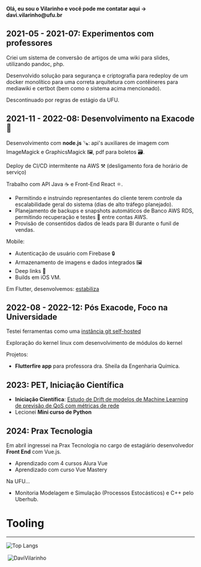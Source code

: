 **Olá, eu sou o Vilarinho e você pode me contatar aqui -> davi.vilarinho\@ufu.br**

2021-05 - 2021-07: Experimentos com professores
----------------------------------------------

Criei um sistema de conversão de artigos de uma wiki para slides, utilizando pandoc, php.

Desenvolvido solução para segurança e criptografia para redeploy de um docker monolítico para uma correta arquitetura com contêineres para mediawiki e certbot (bem como o sistema acima mencionado).

Descontinuado por regras de estágio da UFU.

2021-11 - 2022-08: Desenvolvimento na Exacode 🚀
----------------------------------------------

Desenvolvimento com **node.js** 🪚: api's auxiliares de imagem com ImageMagick e GraphicsMagick 🖼️, pdf para boletos 🗃️.

Deploy de CI/CD intermitente na AWS ⚒️ (desligamento fora de horário de serviço)

Trabalho com API Java ☕ e Front-End React ⚛️.
- Permitindo e instruindo representantes do cliente terem controle da escalabilidade geral do sistema (dias de alto tráfego planejado).
- Planejamento de backups e snapshots automáticos de Banco AWS RDS, permitindo recuperação e testes 💾 entre contas AWS.
- Provisão de consentidos dados de leads para BI durante o funil de vendas.

Mobile:
- Autenticação de usuário com Firebase 🔒
- Armazenamento de imagens e dados integrados 🖼️
- Deep links 🔗
- Builds em iOS VM.
  
Em Flutter, desenvolvemos: [estabiliza](https://play.google.com/store/apps/details?id=br.com.exacode.estabiliza&hl=en&gl=us)

2022-08 - 2022-12: Pós Exacode, Foco na Universidade
----------------------------------

Testei ferramentas como uma [instância git self-hosted](https://docs.gitea.io/)

Exploração do kernel linux com desenvolvimento de módulos do kernel

Projetos: 
- **Flutterfire app** para professora dra. Sheila da Engenharia Química.

2023: PET, Iniciação Científica
---

- **Iniciação Científica**: [Estudo de Drift de modelos de Machine Learning de previsão de QoS com métricas de rede](https://github.com/DaviVilarinho/ic-intervalo-qos)
- Lecionei **Mini curso de Python**

2024: Prax Tecnologia
----------

Em abril ingressei na Prax Tecnologia no cargo de estagiário desenvolvedor **Front End** com Vue.js.
- Aprendizado com 4 cursos Alura Vue
- Aprendizado com curso Vue Mastery

Na UFU...
- Monitoria Modelagem e Simulação (Processos Estocásticos) e C++ pelo Uberhub.

# Tooling
---------

![Top Langs](https://github-readme-stats.vercel.app/api/top-langs/?username=anuraghazra&hide=jupyter%20notebook&langs_count=10)

<p>&nbsp;<img align="center" src="https://github-readme-stats.vercel.app/api?username=DaviVilarinho&show_icons=true&locale=en" alt="DaviVilarinho" /></p>
